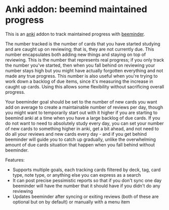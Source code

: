 # Anki addon: beemind maintained progress

This is an [anki](https://apps.ankiweb.net/) addon to track maintained progress with [beeminder](https://www.beeminder.com).

The number tracked is the number of cards that you have started studying and are caught up on reviewing; that is, they are not currently due. This number encapsulates both adding new things and staying on top of reviewing. This is the number that represents real progress; if you only track the number you've started, then when you fall behind on reviewing your number stays high but you might have actually forgotten everything and not made any true progress. This number is also useful when you're trying to work down a backlog of due items, since it's measuring the increase in caught up cards. Using this allows some flexibility without sacrificing overall progress.

Your beeminder goal should be set to the number of new cards you want add on average to create a maintainable number of reviews per day, though you might want to temporarily start out with it higher if you are starting to beemind anki at a time when you have a large backlog of due cards. If you do not want to need to absolutely study every day, you can set your number of new cards to something higher in anki, get a bit ahead, and not need to do all your reviews and new cards every day - and if you get behind beeminder will guide you to catch up gradually, unlike the overwhelming amount of due cards situation that happen when you fall behind without beeminder.

Features:
* Supports multiple goals, each tracking cards filtered by deck, tag, card type, note type, or anything else you can express as a search
* It can post precise pessimistic reports so that if you don't sync one day beeminder will have the number that it should have if you didn't do any reviewing
* Updates beeminder after syncing or exiting reviews (both of these are optional but on by default) or manually with a menu item

